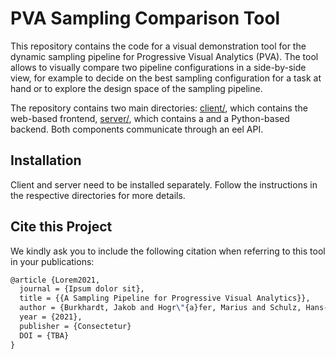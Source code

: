 # PVA Sampling Comparison Tool

This repository contains the code for a visual demonstration tool for the dynamic sampling pipeline for Progressive Visual Analytics (PVA).
The tool allows to visually compare two pipeline configurations in a side-by-side view, for example to decide on the best sampling configuration for a task at hand or to explore the design space of the sampling pipeline.

The repository contains two main directories: [client/](./client), which contains the web-based frontend, [server/](./server), which contains a and a Python-based backend.
Both components communicate through an eel API.

## Installation
Client and server need to be installed separately.
Follow the instructions in the respective directories for more details.

## Cite this Project
We kindly ask you to include the following citation when referring to this tool in your publications:

```tex
@article {Lorem2021,
  journal = {Ipsum dolor sit},
  title = {{A Sampling Pipeline for Progressive Visual Analytics}},
  author = {Burkhardt, Jakob and Hogr\"{a}fer, Marius and Schulz, Hans-J\"{o}rg},
  year = {2021},
  publisher = {Consectetur}
  DOI = {TBA}
}
```
